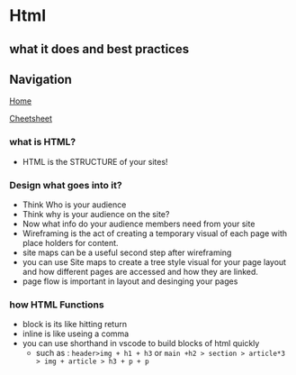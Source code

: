 # Html
## what it does and best practices


## Navigation
[Home](README.md)

[Cheetsheet](Html-Cheetsheet.md)


### what is HTML?

- HTML is the STRUCTURE of your sites!


### Design what goes into it?

- Think Who is your audience
- Think why is your audience on the site?
- Now what info do your audience members need from your site
- Wireframing is the act of creating a temporary visual of each page with place holders for content.
- site maps can be a useful second step after wireframing
- you can use Site maps to create a tree style visual for your page layout and how different pages are accessed and how they are linked.
- page flow is important in layout and desinging your pages


### how HTML Functions

- block is its like hitting return
- inline is like useing a comma
- you can use shorthand in vscode to build blocks of html quickly 
    - such as : `header>img + h1 + h3` or `main +h2 > section > article*3 > img + article > h3 + p + p`



